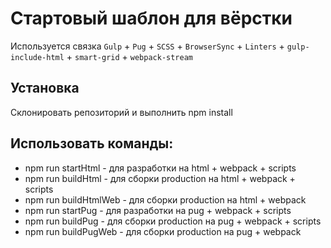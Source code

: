 # Стартовый шаблон для вёрстки
Используется связка `Gulp` + `Pug` + `SCSS` + `BrowserSync` + `Linters` + `gulp-include-html` + `smart-grid` + `webpack-stream`

## Установка
Склонировать репозиторий и выполнить npm install

## Использовать команды:
+ npm run startHtml - для разработки на html + webpack + scripts
+ npm run buildHtml - для сборки production на html + webpack + scripts
+ npm run buildHtmlWeb - для сборки production на html + webpack
+ npm run startPug - для разработки на pug + webpack + scripts
+ npm run buildPug - для сборки production на pug + webpack + scripts
+ npm run buildPugWeb - для сборки production на pug + webpack
